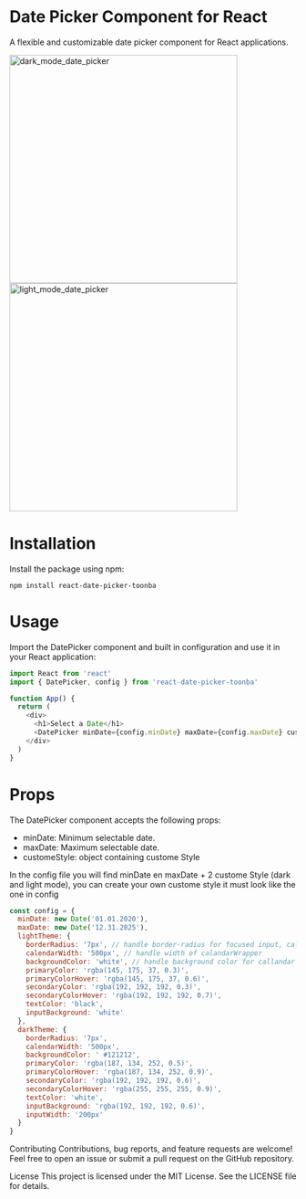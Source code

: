# Date Picker Component for React

A flexible and customizable date picker component for React applications.

<img width="400" alt="dark_mode_date_picker" src="https://github.com/Toonba/React_Date_Picker/assets/106684816/050fa93c-c271-461b-a8a4-fa0d823b38d9">
<img width="400" alt="light_mode_date_picker" src="https://github.com/Toonba/React_Date_Picker/assets/106684816/92ae6698-e0bc-4705-9c2c-df2fb9c33b16">

# Installation

Install the package using npm:

```
npm install react-date-picker-toonba
```

# Usage

Import the DatePicker component and built in configuration and use it in your React application:

```js
import React from 'react'
import { DatePicker, config } from 'react-date-picker-toonba'

function App() {
  return (
    <div>
      <h1>Select a Date</h1>
      <DatePicker minDate={config.minDate} maxDate={config.maxDate} customStyle={config.lightTheme} />
    </div>
  )
}
```

# Props

The DatePicker component accepts the following props:

<ul>
  <li>minDate: Minimum selectable date.</li>
  <li>maxDate: Maximum selectable date.</li>
  <li>customeStyle: object containing custome Style</li>
</ul>

In the config file you will find minDate en maxDate + 2 custome Style (dark and light mode), you can create your own custome style it must look like the one in config

```js
const config = {
  minDate: new Date('01.01.2020'),
  maxDate: new Date('12.31.2025'),
  lightTheme: {
    borderRadius: '7px', // handle border-radius for focused input, calendar Wrapper, select input, current day
    calendarWidth: '500px', // handle width of calandarWrapper
    backgroundColor: 'white', // handle background color for callandar Wrapper, select and input
    primaryColor: 'rgba(145, 175, 37, 0.3)',
    primaryColorHover: 'rgba(145, 175, 37, 0.6)',
    secondaryColor: 'rgba(192, 192, 192, 0.3)',
    secondaryColorHover: 'rgba(192, 192, 192, 0.7)',
    textColor: 'black',
    inputBackground: 'white'
  },
  darkTheme: {
    borderRadius: '7px',
    calendarWidth: '500px',
    backgroundColor: ' #121212',
    primaryColor: 'rgba(187, 134, 252, 0.5)',
    primaryColorHover: 'rgba(187, 134, 252, 0.9)',
    secondaryColor: 'rgba(192, 192, 192, 0.6)',
    secondaryColorHover: 'rgba(255, 255, 255, 0.9)',
    textColor: 'white',
    inputBackground: 'rgba(192, 192, 192, 0.6)',
    inputWidth: '200px'
  }
}
```

Contributing
Contributions, bug reports, and feature requests are welcome! Feel free to open an issue or submit a pull request on the GitHub repository.

License
This project is licensed under the MIT License. See the LICENSE file for details.
